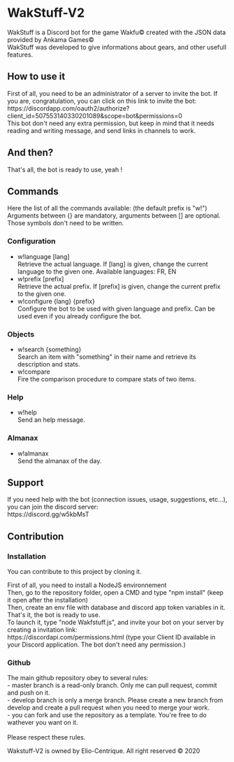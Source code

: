 # WakStuff-V2
<p>WakStuff is a Discord bot for the game Wakfu&copy; created with the JSON data provided by Ankama Games&copy; <br>
WakStuff was developed to give informations about gears, and other usefull features.
</p>

## How to use it
<p>First of all, you need to be an administrator of a server to invite the bot.
If you are, congratulation, you can click on this link to invite the bot: <br/>
https://discordapp.com/oauth2/authorize?client_id=507553140330201089&scope=bot&permissions=0 <br/>
This bot don't need any extra permission, but keep in mind that it needs reading and writing message, and send links in channels to work.
</p>

## And then?
<p>That's all, the bot is ready to use, yeah ! </p>

## Commands
<p> Here the list of all the commands available: (the default prefix is "w!") <br/>
Arguments between {} are mandatory, arguments between [] are optional. Those symbols don't need to be written.</p>
  
### Configuration
<ul>
<li> w!language [lang] <br/> Retrieve the actual language. If [lang] is given, change the current language to the given one. Available languages: FR, EN </li>
<li> w!prefix [prefix] <br/> Retrieve the actual prefix. If [prefix] is given, change the current prefix to the given one. </li>
<li> w!configure {lang} {prefix} <br/> Configure the bot to be used with given language and prefix. Can be used even if you already configure the bot. </li>
</ul>

### Objects
<ul>
<li> w!search {something} <br/> Search an item with "something" in their name and retrieve its description and stats. </li>
<li> w!compare <br/> Fire the comparison procedure to compare stats of two items.</li>
</ul>

### Help
<ul>
<li> w!help <br/> Send an help message.</li>
</ul>

### Almanax
<ul>
<li> w!almanax <br/> Send the almanax of the day.</li>
</ul>

## Support
<p> If you need help with the bot (connection issues, usage, suggestions, etc...), you can join the discord server: <br>
https://discord.gg/w5kbMsT <br>
</p>

## Contribution

### Installation
<p>You can contribute to this project by cloning it. <p>
<p>First of all, you need to install a NodeJS environnement <br>
Then, go to the repository folder, open a CMD and type "npm install" (keep it open after the installation) <br>
Then, create an env file with database and discord app token variables in it.
That's it, the bot is ready to use.<br>
To launch it, type "node Wakfstuff.js", and invite your bot on your server by creating a invitation link: <br>
https://discordapi.com/permissions.html (type your Client ID available in your Discord application. The bot don't need any permission.) <br>
</p>

### Github
<p>
The main github repository obey to several rules: <br>
- master branch is a read-only branch. Only me can pull request, commit and push on it. <br>
- develop branch is only a merge branch. Please create a new branch from develop and create a pull request when you need to merge your work. <br>
- you can fork and use the repository as a template. You're free to do wathever you want on it.<br>
<br>
Please respect these rules.
</p>

Wakstuff-V2 is owned by Elio-Centrique. All right reserved &copy; 2020

